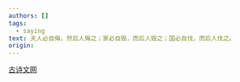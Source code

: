 ```yaml
---
authors: []
tags:
  - saying
text: 夫人必自侮，然后人侮之；家必自毁，而后人毁之；国必自伐，而后人伐之。
origin:
---
```


[古诗文网](https://so.gushiwen.cn/mingju/juv_74ae4c86b963.aspx) 
